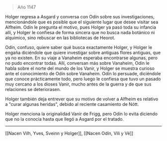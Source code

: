 > Año 1147

Holger regresa a Asgard y conversa con Odín sobre sus investigaciones, mencionándole que es posible que el siguiente lugar que desee visitar sea Alfheim. Odín le pregunta el motivo, pues Holger ya pasó toda su infancia allí, y Holger le confiesa de forma sincera que no busca nada botánico ni alquímico, sino rebuscar en las bibliotecas de Heorot.

Odín, confuso, quiere saber qué busca exactamente Holger, y Holger le engaña diciéndole que quiere investigar sobre antiguas flores antiguas, que ya no existen. En su viaje a Vanaheim esperaba encontrarse algunas, pero no pudo encontrar todas. Allí, conversan más sobre Vanaheim, Odín le habla sobre el norte del mundo de los Vanir, y Holger se muestra curioso ante el conocimiento de Odín sobre Vanaheim. Odín lo persuade, diciéndole que conoce prácticamente todo, pero luego le confiesa que tuvo un pasado muy cercano a los dioses Vanir, mucho antes de la guerra y de que sus relaciones se deteriorasen.

Holger también deja entrever que su motivo de volver a Alfheim es relativo a "curar algunas heridas", debido al reciente casamiento de Nótt.

Holger menciona la originalidad Vanir de Frigg, pero Odín lo evita diciendo que no la conocía hasta que llegó a Asgard por el tratado.

---

[[Nacen Vilh, Yves, Sveinn y Holger]], [[Nacen Odín, Vili y Vé]]